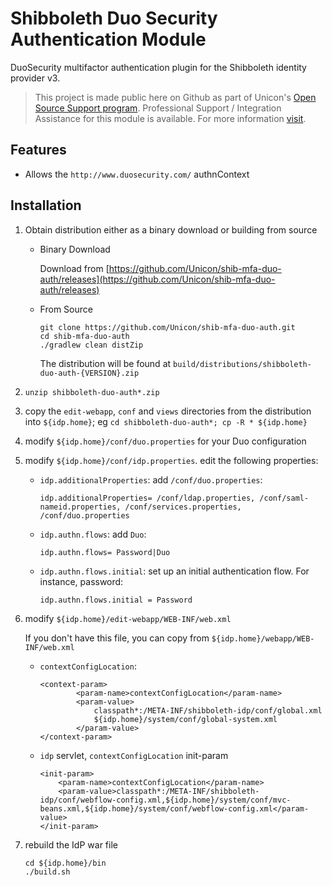 # Shibboleth Duo Security Authentication Module

DuoSecurity multifactor authentication plugin for the Shibboleth identity provider v3.

> This project is made public here on Github as part of Unicon's [Open Source Support program](https://unicon.net/opensource).
Professional Support / Integration Assistance for this module is available. For more information [visit](https://unicon.net/opensource/shibboleth).

## Features

* Allows the `http://www.duosecurity.com/` authnContext

## Installation

1. Obtain distribution either as a binary download or building from source
    * Binary Download

        Download from [https://github.com/Unicon/shib-mfa-duo-auth/releases](https://github.com/Unicon/shib-mfa-duo-auth/releases)

    * From Source

        ```
        git clone https://github.com/Unicon/shib-mfa-duo-auth.git
        cd shib-mfa-duo-auth
        ./gradlew clean distZip
        ```

        The distribution will be found at `build/distributions/shibboleth-duo-auth-{VERSION}.zip`
1. `unzip shibboleth-duo-auth*.zip`
1. copy the `edit-webapp`, `conf` and `views` directories from the distribution into `${idp.home}`; eg `cd shibboleth-duo-auth*; cp -R * ${idp.home}`
1. modify `${idp.home}/conf/duo.properties` for your Duo configuration
1. modify `${idp.home}/conf/idp.properties`. edit the following properties:
    * `idp.additionalProperties`: add `/conf/duo.properties`:

        ```
        idp.additionalProperties= /conf/ldap.properties, /conf/saml-nameid.properties, /conf/services.properties, /conf/duo.properties
        ```

    * `idp.authn.flows`: add `Duo`:

        ```
        idp.authn.flows= Password|Duo
        ```

    * `idp.authn.flows.initial`: set up an initial authentication flow. For instance, password:

        ```
        idp.authn.flows.initial = Password
        ```

1. modify `${idp.home}/edit-webapp/WEB-INF/web.xml`

    If you don't have this file, you can copy from `${idp.home}/webapp/WEB-INF/web.xml`

    * `contextConfigLocation`:

        ```
        <context-param>
                <param-name>contextConfigLocation</param-name>
                <param-value>
                    classpath*:/META-INF/shibboleth-idp/conf/global.xml
                    ${idp.home}/system/conf/global-system.xml
                </param-value>
        </context-param>
        ```

    * `idp` servlet, `contextConfigLocation` init-param

        ```
        <init-param>
            <param-name>contextConfigLocation</param-name>
            <param-value>classpath*:/META-INF/shibboleth-idp/conf/webflow-config.xml,${idp.home}/system/conf/mvc-beans.xml,${idp.home}/system/conf/webflow-config.xml</param-value>
        </init-param>
        ```

1. rebuild the IdP war file

    ```
    cd ${idp.home}/bin
    ./build.sh
    ```
